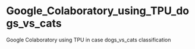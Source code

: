 # Google_Colaboratory_using_TPU_dogs_vs_cats
Google Colaboratory using TPU in case dogs_vs_cats classification
